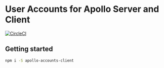 # User Accounts for Apollo Server and Client

[![CircleCI](https://circleci.com/gh/TimMikeladze/apollo-accounts-client.svg?style=svg)](https://circleci.com/gh/TimMikeladze/apollo-accounts-client)

## Getting started

```sh
npm i -S apollo-accounts-client
```

